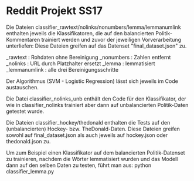 # Reddit Projekt SS17

Die Dateien classifier_rawtext/nolinks/nonumbers/lemma/lemmanumlink enthalten jeweils die Klassifikatoren, die auf den balancierten Politik-Kommentaren trainiert werden und zuvor der jeweiligen Vorverarbeitung unterliefen:
Diese Dateien greifen auf das Datenset "final_dataset.json" zu.

_rawtext : Rohdaten ohne Bereinigung
_nonumbers : Zahlen entfernt
_nolinks : URL durch Platzhalter ersetzt
_lemma : lemmatisiert
_lemmanumlink : alle drei Bereinigungsschritte

Der Algorithmus (SVM - Logistic Regression) lässt sich jeweils im Code austauschen.

Die Datei classifier_nolinks_unb enthält den Code für den Klassifikator, der wie in classifier_nolinks trainiert aber dann auf unbalancierten Politik-Daten getestet wurde.

Die Dateien classifier_hockey/thedonald enthalten die Tests auf den (unbalancierten) Hockey- bzw. TheDonald-Daten.
Diese Dateien greifen sowohl auf final_dataset.json als auch jeweils auf hockey.json oder thedonald.json zu.

Um zum Beispiel einen Klassifikator auf dem balancierten Politik-Datenset zu trainieren, nachdem die Wörter lemmatisiert wurden und das Modell dann auf den selben Daten zu testen, führt man aus: python classifier_lemma.py
